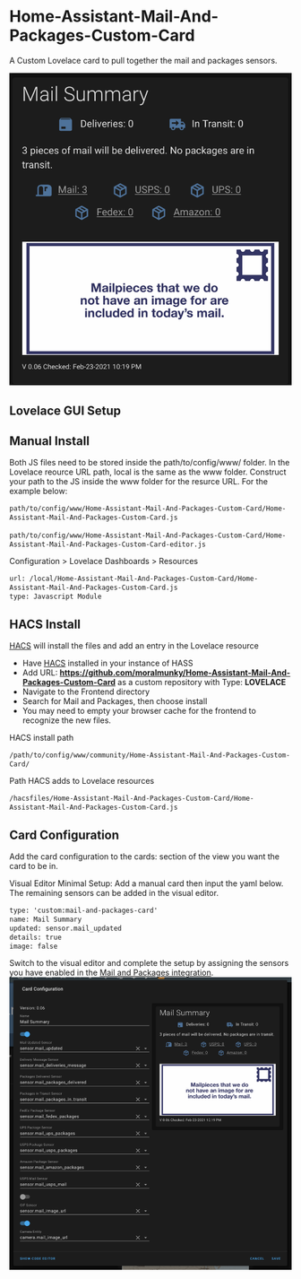 # Home-Assistant-Mail-And-Packages-Custom-Card
A Custom Lovelace card to pull together the mail and packages sensors.

<img src="https://github.com/moralmunky/Home-Assistant-Mail-And-Packages-Custom-Card/blob/master/img/card-image.png?raw=true" alt="Preview of card" />

## Lovelace GUI Setup

## Manual Install
Both JS files need to be stored inside the path/to/config/www/ folder. In the Lovelace reource URL path, local is the same as the www folder. Construct your path to the JS inside the www folder for the resurce URL. For the example below:
```
path/to/config/www/Home-Assistant-Mail-And-Packages-Custom-Card/Home-Assistant-Mail-And-Packages-Custom-Card.js

path/to/config/www/Home-Assistant-Mail-And-Packages-Custom-Card/Home-Assistant-Mail-And-Packages-Custom-Card-editor.js
```
Configuration > Lovelace Dashboards > Resources

```
url: /local/Home-Assistant-Mail-And-Packages-Custom-Card/Home-Assistant-Mail-And-Packages-Custom-Card.js
type: Javascript Module
```

## HACS Install

[HACS](https://hacs.xyz) will install the files and add an entry in the Lovelace resource
* Have [HACS](https://hacs.xyz) installed in your instance of HASS
* Add URL: **https://github.com/moralmunky/Home-Assistant-Mail-And-Packages-Custom-Card** as a custom repository with Type: **LOVELACE**
* Navigate to the Frontend directory
* Search for Mail and Packages, then choose install
* You may need to empty your browser cache for the frontend to recognize the new files.

HACS install path
```
/path/to/config/www/community/Home-Assistant-Mail-And-Packages-Custom-Card/
```
Path HACS adds to Lovelace resources
```
/hacsfiles/Home-Assistant-Mail-And-Packages-Custom-Card/Home-Assistant-Mail-And-Packages-Custom-Card.js
```

## Card Configuration
Add the card configuration to the cards: section of the view you want the card to be in.

Visual Editor Minimal Setup:
Add a manual card then input the yaml below. The remaining sensors can be added in the visual editor.
```
type: 'custom:mail-and-packages-card'
name: Mail Summary
updated: sensor.mail_updated
details: true
image: false
```
Switch to the visual editor and complete the setup by assigning the sensors you have enabled in the [Mail and Packages integration](https://github.com/moralmunky/Home-Assistant-Mail-And-Packages).
<img src="https://github.com/moralmunky/Home-Assistant-Mail-And-Packages-Custom-Card/blob/master/img/visual-editor.png?raw=true" alt="Preview of visual-editor" />
